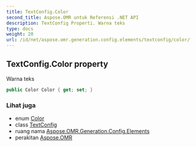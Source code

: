 ```yaml
---
title: TextConfig.Color
second_title: Aspose.OMR untuk Referensi .NET API
description: TextConfig Properti. Warna teks
type: docs
weight: 20
url: /id/net/aspose.omr.generation.config.elements/textconfig/color/
---
```

## TextConfig.Color property

Warna teks

```csharp
public Color Color { get; set; }
```

### Lihat juga

* enum [Color](../../../aspose.omr.generation/color/)
* class [TextConfig](../)
* ruang nama [Aspose.OMR.Generation.Config.Elements](../../textconfig/)
* perakitan [Aspose.OMR](../../../)



